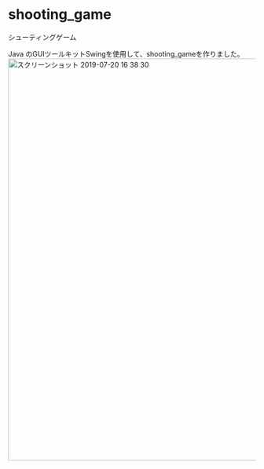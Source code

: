 # shooting_game
シューティングゲーム

Java のGUIツールキットSwingを使用して、shooting_gameを作りました。
<img width="819" alt="スクリーンショット 2019-07-20 16 38 30" src="https://user-images.githubusercontent.com/43311555/61575905-6b9ebb00-ab0d-11e9-9f3e-1e13b6668e62.png">
